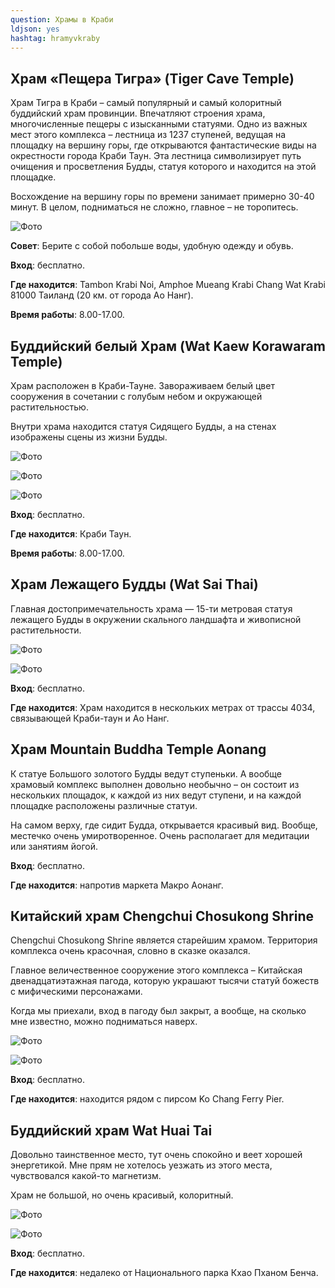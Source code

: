 ```yaml
---
question: Храмы в Краби
ldjson: yes
hashtag: hramyvkraby
---
```


## Храм «Пещера Тигра» (Tiger Cave Temple)

Храм Тигра в Краби – самый популярный и самый колоритный буддийский храм провинции. Впечатляют строения храма, многочисленные пещеры с изысканными статуями. Одно из важных мест этого комплекса – лестница из 1237 ступеней, ведущая на площадку на вершину горы, где открываются фантастические виды на окрестности города Краби Таун. Эта лестница символизирует путь очищения и просветления Будды, статуя которого и находится на этой площадке.

Восхождение на вершину горы по времени занимает примерно 30-40 минут. В целом, подниматься не сложно, главное – не торопитесь.

![Фото](https://krabifaq.ru/assets/hram-tigra2.jpg)

**Совет**: Берите с собой побольше воды, удобную одежду и обувь.

**Вход**: бесплатно.

**Где находится**: Tambon Krabi Noi, Amphoe Mueang Krabi Chang Wat Krabi 81000 Таиланд (20 км. от города Ао Нанг).

**Время работы**: 8.00-17.00.

## Буддийский белый Храм (Wat Kaew Korawaram Temple)

Храм расположен в Краби-Тауне. Завораживаем белый цвет сооружения в сочетании с голубым небом и окружающей растительностью.

Внутри храма находится статуя Сидящего Будды, а на стенах изображены сцены из жизни Будды.



![Фото](https://krabifaq.ru/assets/belui-hram.jpg)

![Фото](https://krabifaq.ru/assets/belui-hram2.jpg)

![Фото](https://krabifaq.ru/assets/belui-hram3.jpg)

**Вход**: бесплатно.

**Где находится**: Краби Таун.

**Время работы**: 8.00-17.00.

## Храм Лежащего Будды (Wat Sai Thai)

Главная достопримечательность храма — 15-ти метровая статуя лежащего Будды в окружении скального ландшафта и живописной растительности.

![Фото](https://krabifaq.ru/assets/lezha-budda.jpg)

![Фото](https://krabifaq.ru/assets/lezha-budda2.jpg)

**Вход**: бесплатно.

**Где находится**: Храм находится в нескольких метрах от трассы 4034, связывающей Краби-таун и Ао Нанг.

## Храм Mountain Buddha Temple Aonang

К статуе Большого золотого Будды ведут ступеньки. А вообще храмовый комплекс выполнен довольно необычно – он состоит из нескольких площадок, к каждой из них ведут ступени, и на каждой площадке расположены различные статуи.

На самом верху, где сидит Будда, открывается красивый вид. Вообще, местечко очень умиротворенное. Очень располагает для медитации или занятиям йогой.


**Вход**: бесплатно.

**Где находится**: напротив маркета Макро Аонанг.


## Китайский храм Chengchui Chosukong Shrine

Chengchui Chosukong Shrine является старейшим храмом. Территория комплекса очень красочная, словно в сказке оказался.

Главное величественное сооружение этого комплекса – Китайская двенадцатиэтажная пагода, которую украшают тысячи статуй божеств с мифическими персонажами.

Когда мы приехали, вход в пагоду был закрыт, а вообще, на сколько мне известно, можно подниматься наверх.

![Фото](https://krabifaq.ru/assets/kitay-hram.jpg)

![Фото](https://krabifaq.ru/assets/kitay-hram2.jpg)

**Вход**: бесплатно.

**Где находится**: находится рядом с пирсом Ko Chang Ferry Pier.

## Буддийский храм Wat Huai Tai

Довольно таинственное место, тут очень спокойно и веет хорошей энергетикой. Мне прям не хотелось уезжать из этого места, чувствовался какой-то магнетизм.

Храм не большой, но очень красивый, колоритный.

![Фото](https://krabifaq.ru/assets/hram2.jpg)

![Фото](https://krabifaq.ru/assets/hram.jpg)

**Вход**: бесплатно.

**Где находится**: недалеко от Национального парка Кхао Пханом Бенча.


